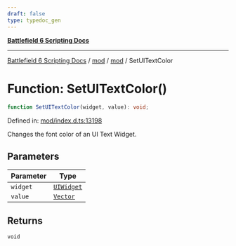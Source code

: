 ```yaml
---
draft: false
type: typedoc_gen
---
```


[**Battlefield 6 Scripting Docs**](../../../_index.md)

***

[Battlefield 6 Scripting Docs](../../../_index.md) / [mod](../../_index.md) / [mod](../_index.md) / SetUITextColor

# Function: SetUITextColor()

```ts
function SetUITextColor(widget, value): void;
```

Defined in: [mod/index.d.ts:13198](https://github.com/battlefield-portal-community/portal-docs/blob/6d87e21c5922a3efb03c634dbe98e5fe6e797672/generators/santiago/mod/index.d.ts#L13198)

Changes the font color of an UI Text Widget.

## Parameters

| Parameter | Type |
| ------ | ------ |
| `widget` | [`UIWidget`](../UIWidget/_index.md) |
| `value` | [`Vector`](../Vector/_index.md) |

## Returns

`void`
